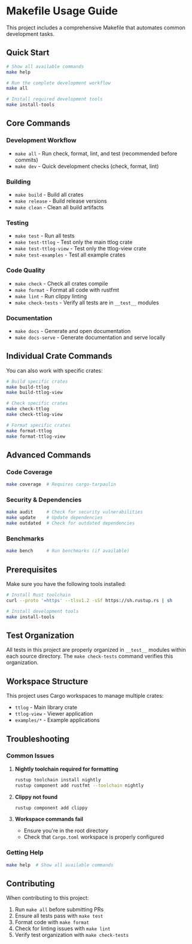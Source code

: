 # Makefile Usage Guide

This project includes a comprehensive Makefile that automates common development tasks.

## Quick Start

```bash
# Show all available commands
make help

# Run the complete development workflow
make all

# Install required development tools
make install-tools
```

## Core Commands

### Development Workflow
- `make all` - Run check, format, lint, and test (recommended before commits)
- `make dev` - Quick development checks (check, format, lint)

### Building
- `make build` - Build all crates
- `make release` - Build release versions
- `make clean` - Clean all build artifacts

### Testing
- `make test` - Run all tests
- `make test-ttlog` - Test only the main ttlog crate
- `make test-ttlog-view` - Test only the ttlog-view crate
- `make test-examples` - Test all example crates

### Code Quality
- `make check` - Check all crates compile
- `make format` - Format all code with rustfmt
- `make lint` - Run clippy linting
- `make check-tests` - Verify all tests are in `__test__` modules

### Documentation
- `make docs` - Generate and open documentation
- `make docs-serve` - Generate documentation and serve locally

## Individual Crate Commands

You can also work with specific crates:

```bash
# Build specific crates
make build-ttlog
make build-ttlog-view

# Check specific crates
make check-ttlog
make check-ttlog-view

# Format specific crates
make format-ttlog
make format-ttlog-view
```

## Advanced Commands

### Code Coverage
```bash
make coverage  # Requires cargo-tarpaulin
```

### Security & Dependencies
```bash
make audit     # Check for security vulnerabilities
make update    # Update dependencies
make outdated  # Check for outdated dependencies
```

### Benchmarks
```bash
make bench     # Run benchmarks (if available)
```

## Prerequisites

Make sure you have the following tools installed:

```bash
# Install Rust toolchain
curl --proto '=https' --tlsv1.2 -sSf https://sh.rustup.rs | sh

# Install development tools
make install-tools
```

## Test Organization

All tests in this project are properly organized in `__test__` modules within each source directory. The `make check-tests` command verifies this organization.

## Workspace Structure

This project uses Cargo workspaces to manage multiple crates:
- `ttlog` - Main library crate
- `ttlog-view` - Viewer application
- `examples/*` - Example applications

## Troubleshooting

### Common Issues

1. **Nightly toolchain required for formatting**
   ```bash
   rustup toolchain install nightly
   rustup component add rustfmt --toolchain nightly
   ```

2. **Clippy not found**
   ```bash
   rustup component add clippy
   ```

3. **Workspace commands fail**
   - Ensure you're in the root directory
   - Check that `Cargo.toml` workspace is properly configured

### Getting Help

```bash
make help  # Show all available commands
```

## Contributing

When contributing to this project:

1. Run `make all` before submitting PRs
2. Ensure all tests pass with `make test`
3. Format code with `make format`
4. Check for linting issues with `make lint`
5. Verify test organization with `make check-tests` 